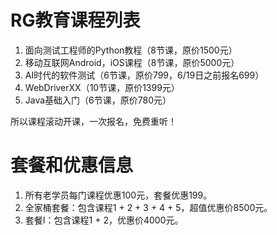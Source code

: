 # RG教育课程列表
1. 面向测试工程师的Python教程（8节课，原价1500元）
2. 移动互联网Android，iOS课程（8节课，原价5000元）
3. AI时代的软件测试（6节课，原价799，6/19日之前报名699）
4. WebDriverXX（10节课，原价1399元）
5. Java基础入门（6节课，原价780元）

所以课程滚动开课，一次报名，免费重听！

# 套餐和优惠信息
1. 所有老学员每门课程优惠100元，套餐优惠199。
2. 全家桶套餐：包含课程1 + 2 + 3 + 4 + 5，超值优惠价8500元。
3. 套餐I：包含课程1 + 2，优惠价4000元。
